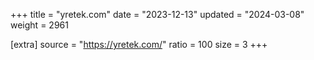 +++
title = "yretek.com"
date = "2023-12-13"
updated = "2024-03-08"
weight = 2961

[extra]
source = "https://yretek.com/"
ratio = 100
size = 3
+++

